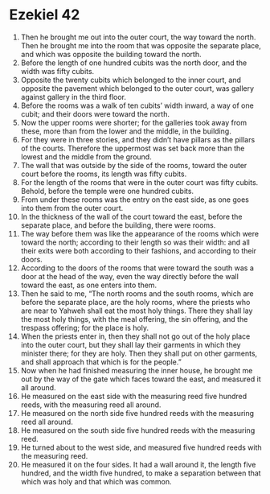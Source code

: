 ﻿
# Ezekiel 42
1. Then he brought me out into the outer court, the way toward the north. Then he brought me into the room that was opposite the separate place, and which was opposite the building toward the north. 
2. Before the length of one hundred cubits was the north door, and the width was fifty cubits. 
3. Opposite the twenty cubits which belonged to the inner court, and opposite the pavement which belonged to the outer court, was gallery against gallery in the third floor. 
4. Before the rooms was a walk of ten cubits’ width inward, a way of one cubit; and their doors were toward the north. 
5. Now the upper rooms were shorter; for the galleries took away from these, more than from the lower and the middle, in the building. 
6. For they were in three stories, and they didn’t have pillars as the pillars of the courts. Therefore the uppermost was set back more than the lowest and the middle from the ground. 
7. The wall that was outside by the side of the rooms, toward the outer court before the rooms, its length was fifty cubits. 
8. For the length of the rooms that were in the outer court was fifty cubits. Behold, before the temple were one hundred cubits. 
9. From under these rooms was the entry on the east side, as one goes into them from the outer court. 
10. In the thickness of the wall of the court toward the east, before the separate place, and before the building, there were rooms. 
11. The way before them was like the appearance of the rooms which were toward the north; according to their length so was their width: and all their exits were both according to their fashions, and according to their doors. 
12. According to the doors of the rooms that were toward the south was a door at the head of the way, even the way directly before the wall toward the east, as one enters into them. 
13. Then he said to me, “The north rooms and the south rooms, which are before the separate place, are the holy rooms, where the priests who are near to Yahweh shall eat the most holy things. There they shall lay the most holy things, with the meal offering, the sin offering, and the trespass offering; for the place is holy. 
14. When the priests enter in, then they shall not go out of the holy place into the outer court, but they shall lay their garments in which they minister there; for they are holy. Then they shall put on other garments, and shall approach that which is for the people.” 
15. Now when he had finished measuring the inner house, he brought me out by the way of the gate which faces toward the east, and measured it all around. 
16. He measured on the east side with the measuring reed five hundred reeds, with the measuring reed all around. 
17. He measured on the north side five hundred reeds with the measuring reed all around. 
18. He measured on the south side five hundred reeds with the measuring reed. 
19. He turned about to the west side, and measured five hundred reeds with the measuring reed. 
20. He measured it on the four sides. It had a wall around it, the length five hundred, and the width five hundred, to make a separation between that which was holy and that which was common. 
